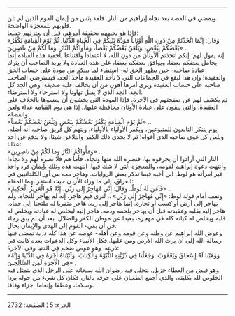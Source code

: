 ------------------------------------------------------------------------

ويمضي في القصة بعد نجاة إبراهيم من النار. فلقد يئس من إيمان القوم الذين
لم تلن قلوبهم للمعجزة الواضحة.  
فإذا هو يجبههم بحقيقة أمرهم، قبل أن يعتزلهم جميعا:  
«وَقالَ: إِنَّمَا اتَّخَذْتُمْ مِنْ دُونِ اللَّهِ أَوْثاناً مَوَدَّةَ بَيْنِكُمْ فِي الْحَياةِ الدُّنْيا، ثُمَّ
يَوْمَ الْقِيامَةِ يَكْفُرُ بَعْضُكُمْ بِبَعْضٍ، وَيَلْعَنُ بَعْضُكُمْ بَعْضاً، وَمَأْواكُمُ النَّارُ، وَما لَكُمْ مِنْ
ناصِرِينَ» ..  
إنه يقول لهم: إنكم اتخذتم الأوثان من دون الله، لا اعتقادا واقتناعا
بأحقية هذه العبادة إنما يجامل بعضكم بعضا، ويوافق بعضكم بعضا، على هذه
العبادة ولا يريد الصاحب أن يترك عبادة صاحبه- حين يظهر الحق له- استبقاء
لما بينكم من مودة على حساب الحق والعقيدة! وإن هذا ليقع في الجماعات التي
لا تأخذ العقيدة مأخذ الجد، فيسترضي الصاحب صاحبه على حساب العقيدة ويرى
أمرها أهون من أن يخالف عليه صديقه! وهي الجد كل الجد. الجد الذي لا يقبل
تهاونا ولا استرخاء ولا استرضاء.  
ثم يكشف لهم عن صفحتهم في الآخرة. فإذا المودة التي يخشون أن يمسوها
بالخلاف على العقيدة، والتي يبقون على عبادة الأوثان محافظة عليها.. إذا هي
يوم القيامة عداء ولعن وانفصام:  
«ثُمَّ يَوْمَ الْقِيامَةِ يَكْفُرُ بَعْضُكُمْ بِبَعْضٍ وَيَلْعَنُ بَعْضُكُمْ بَعْضاً» ..  
يوم يتنكر التابعون للمتبوعين، ويكفر الأولياء بالأولياء، ويتهم كل فريق
صاحبه أنه أضله، ويلعن كل غوي صاحبه الذي أغواه! ثم لا يجدي ذلك الكفر
والتلاعن شيئا، ولا يدفع عن أحد عذابا:  
«وَمَأْواكُمُ النَّارُ وَما لَكُمْ مِنْ ناصِرِينَ» ..  
النار التي أرادوا أن يحرقوه بها، فنصره الله منها ونجاه. فأما هم فلا نصرة
لهم ولا نجاة! وانتهت دعوة إبراهيم لقومه، والمعجزة التي لا شك فيها. انتهت
هذه وتلك بإيمان فرد واحد غير امرأته هو لوط. ابن أخيه فيما تذكر بعض
الروايات. وهاجر معه من أور الكلدانيين في العراق، إلى ما وراء الأردن حيث
استقر بهما المقام:  
«فَآمَنَ لَهُ لُوطٌ. وَقالَ: إِنِّي مُهاجِرٌ إِلى رَبِّي، إِنَّهُ هُوَ الْعَزِيزُ الْحَكِيمُ» ..  
ونقف أمام قولة لوط: «إِنِّي مُهاجِرٌ إِلى رَبِّي» .. لنرى فيم هاجر. إنه لم يهاجر
للنجاة. ولم يهاجر إلى أرض أو كسب أو تجارة. إنما هاجر إلى ربه. هاجر
متقربا له ملتجئا إلى حماه. هاجر إليه بقلبه وعقيدته قبل أن يهاجر بلحمه
ودمه. هاجر إليه ليخلص له عبادته ويخلص له قلبه ويخلص له كيانه كله في
مهجره، بعيدا عن موطن الكفر والضلال. بعد أن لم يبق رجاء في أن يفيء القوم
إلى الهدى والإيمان بحال.  
وعوض الله إبراهيم عن وطنه وعن قومه وعن أهله- عوضه عن هذا كله ذرية تمضي
فيها رسالة الله إلى أن يرث الله الأرض ومن عليها. فكل الأنبياء وكل
الدعوات بعده كانت في ذريته. وهو عوض ضخم في الدنيا وفي الآخرة:  
«وَوَهَبْنا لَهُ إِسْحاقَ وَيَعْقُوبَ. وَجَعَلْنا فِي ذُرِّيَّتِهِ النُّبُوَّةَ وَالْكِتابَ. وَآتَيْناهُ أَجْرَهُ فِي
الدُّنْيا وَإِنَّهُ فِي الْآخِرَةِ لَمِنَ الصَّالِحِينَ» .  
وهو فيض من العطاء جزيل، يتجلى فيه رضوان الله سبحانه على الرجل الذي يتمثل
فيه الخلوص لله بكليته، والذي أجمع الطغيان على حرقه بالنار، فكان كل شيء
من حوله بردا وسلاما، وعطفا وإنعاما. جزاء وفاقا.

------------------------------------------------------------------------

الجزء: 5 ¦ الصفحة: 2732
